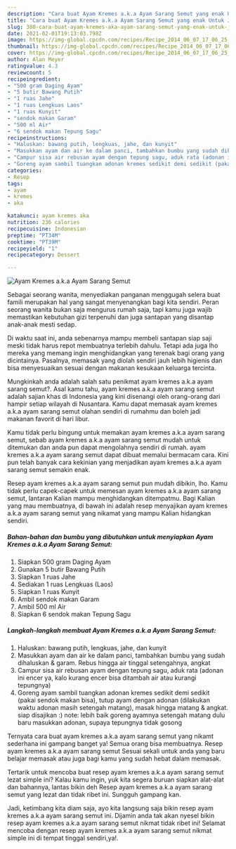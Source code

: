 ```yaml
---
description: "Cara buat Ayam Kremes a.k.a Ayam Sarang Semut yang enak Untuk Jualan"
title: "Cara buat Ayam Kremes a.k.a Ayam Sarang Semut yang enak Untuk Jualan"
slug: 380-cara-buat-ayam-kremes-aka-ayam-sarang-semut-yang-enak-untuk-jualan
date: 2021-02-01T19:13:03.798Z
image: https://img-global.cpcdn.com/recipes/Recipe_2014_06_07_17_06_25_10_44264e_original_20131009_031515/680x482cq70/ayam-kremes-aka-ayam-sarang-semut-foto-resep-utama.jpg
thumbnail: https://img-global.cpcdn.com/recipes/Recipe_2014_06_07_17_06_25_10_44264e_original_20131009_031515/680x482cq70/ayam-kremes-aka-ayam-sarang-semut-foto-resep-utama.jpg
cover: https://img-global.cpcdn.com/recipes/Recipe_2014_06_07_17_06_25_10_44264e_original_20131009_031515/680x482cq70/ayam-kremes-aka-ayam-sarang-semut-foto-resep-utama.jpg
author: Alan Meyer
ratingvalue: 4.3
reviewcount: 5
recipeingredient:
- "500 gram Daging Ayam"
- "5 butir Bawang Putih"
- "1 ruas Jahe"
- "1 ruas Lengkuas Laos"
- "1 ruas Kunyit"
- "sendok makan Garam"
- "500 ml Air"
- "6 sendok makan Tepung Sagu"
recipeinstructions:
- "Haluskan: bawang putih, lengkuas, jahe, dan kunyit"
- "Masukkan ayam dan air ke dalam panci, tambahkan bumbu yang sudah dihaluskan &amp; garam. Rebus hingga air tinggal setengahnya, angkat"
- "Campur sisa air rebusan ayam dengan tepung sagu, aduk rata (adonan ini encer ya, kalo kurang encer bisa ditambah air atau kurangi tepungnya)"
- "Goreng ayam sambil tuangkan adonan kremes sedikit demi sedikit (pakai sendok makan bisa), tutup ayam dengan adonan (dilakukan waktu adonan masih setengah matang), masak hingga matang &amp; angkat. siap disajikan :) note: lebih baik goreng ayamnya setengah matang dulu baru masukkan adonan, supaya tepungnya tidak gosong"
categories:
- Resep
tags:
- ayam
- kremes
- aka

katakunci: ayam kremes aka 
nutrition: 236 calories
recipecuisine: Indonesian
preptime: "PT34M"
cooktime: "PT39M"
recipeyield: "1"
recipecategory: Dessert

---
```



![Ayam Kremes a.k.a Ayam Sarang Semut](https://img-global.cpcdn.com/recipes/Recipe_2014_06_07_17_06_25_10_44264e_original_20131009_031515/680x482cq70/ayam-kremes-aka-ayam-sarang-semut-foto-resep-utama.jpg)

Sebagai seorang wanita, menyediakan panganan menggugah selera buat famili merupakan hal yang sangat menyenangkan bagi kita sendiri. Peran seorang  wanita bukan saja mengurus rumah saja, tapi kamu juga wajib memastikan kebutuhan gizi terpenuhi dan juga santapan yang disantap anak-anak mesti sedap.

Di waktu  saat ini, anda sebenarnya mampu membeli santapan siap saji meski tidak harus repot membuatnya terlebih dahulu. Tetapi ada juga lho mereka yang memang ingin menghidangkan yang terenak bagi orang yang dicintainya. Pasalnya, memasak yang diolah sendiri jauh lebih higienis dan bisa menyesuaikan sesuai dengan makanan kesukaan keluarga tercinta. 



Mungkinkah anda adalah salah satu penikmat ayam kremes a.k.a ayam sarang semut?. Asal kamu tahu, ayam kremes a.k.a ayam sarang semut adalah sajian khas di Indonesia yang kini disenangi oleh orang-orang dari hampir setiap wilayah di Nusantara. Kamu dapat memasak ayam kremes a.k.a ayam sarang semut olahan sendiri di rumahmu dan boleh jadi makanan favorit di hari libur.

Kamu tidak perlu bingung untuk memakan ayam kremes a.k.a ayam sarang semut, sebab ayam kremes a.k.a ayam sarang semut mudah untuk ditemukan dan anda pun dapat mengolahnya sendiri di rumah. ayam kremes a.k.a ayam sarang semut dapat dibuat memalui bermacam cara. Kini pun telah banyak cara kekinian yang menjadikan ayam kremes a.k.a ayam sarang semut semakin enak.

Resep ayam kremes a.k.a ayam sarang semut pun mudah dibikin, lho. Kamu tidak perlu capek-capek untuk memesan ayam kremes a.k.a ayam sarang semut, lantaran Kalian mampu menghidangkan ditempatmu. Bagi Kalian yang mau membuatnya, di bawah ini adalah resep menyajikan ayam kremes a.k.a ayam sarang semut yang nikamat yang mampu Kalian hidangkan sendiri.

<!--inarticleads1-->

##### Bahan-bahan dan bumbu yang dibutuhkan untuk menyiapkan Ayam Kremes a.k.a Ayam Sarang Semut:

1. Siapkan 500 gram Daging Ayam
1. Gunakan 5 butir Bawang Putih
1. Siapkan 1 ruas Jahe
1. Sediakan 1 ruas Lengkuas (Laos)
1. Siapkan 1 ruas Kunyit
1. Ambil sendok makan Garam
1. Ambil 500 ml Air
1. Siapkan 6 sendok makan Tepung Sagu




<!--inarticleads2-->

##### Langkah-langkah membuat Ayam Kremes a.k.a Ayam Sarang Semut:

1. Haluskan: bawang putih, lengkuas, jahe, dan kunyit
1. Masukkan ayam dan air ke dalam panci, tambahkan bumbu yang sudah dihaluskan &amp; garam. Rebus hingga air tinggal setengahnya, angkat
1. Campur sisa air rebusan ayam dengan tepung sagu, aduk rata (adonan ini encer ya, kalo kurang encer bisa ditambah air atau kurangi tepungnya)
1. Goreng ayam sambil tuangkan adonan kremes sedikit demi sedikit (pakai sendok makan bisa), tutup ayam dengan adonan (dilakukan waktu adonan masih setengah matang), masak hingga matang &amp; angkat. siap disajikan :) note: lebih baik goreng ayamnya setengah matang dulu baru masukkan adonan, supaya tepungnya tidak gosong




Ternyata cara buat ayam kremes a.k.a ayam sarang semut yang nikamt sederhana ini gampang banget ya! Semua orang bisa membuatnya. Resep ayam kremes a.k.a ayam sarang semut Sesuai sekali untuk anda yang baru belajar memasak atau juga bagi kamu yang sudah hebat dalam memasak.

Tertarik untuk mencoba buat resep ayam kremes a.k.a ayam sarang semut lezat simple ini? Kalau kamu ingin, yuk kita segera buruan siapkan alat-alat dan bahannya, lantas bikin deh Resep ayam kremes a.k.a ayam sarang semut yang lezat dan tidak ribet ini. Sungguh gampang kan. 

Jadi, ketimbang kita diam saja, ayo kita langsung saja bikin resep ayam kremes a.k.a ayam sarang semut ini. Dijamin anda tak akan nyesel bikin resep ayam kremes a.k.a ayam sarang semut nikmat tidak ribet ini! Selamat mencoba dengan resep ayam kremes a.k.a ayam sarang semut nikmat simple ini di tempat tinggal sendiri,ya!.

